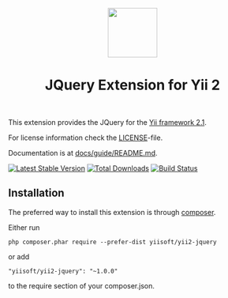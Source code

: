 <p align="center">
    <a href="https://github.com/yiisoft" target="_blank">
        <img src="https://avatars0.githubusercontent.com/u/70142" height="100px">
    </a>
    <h1 align="center">JQuery Extension for Yii 2</h1>
    <br>
</p>

This extension provides the JQuery for the [Yii framework 2.1](http://www.yiiframework.com).

For license information check the [LICENSE](LICENSE.md)-file.

Documentation is at [docs/guide/README.md](docs/guide/README.md).

[![Latest Stable Version](https://poser.pugx.org/yiisoft/yii2-jquery/v/stable.png)](https://packagist.org/packages/yiisoft/yii2-jquery)
[![Total Downloads](https://poser.pugx.org/yiisoft/yii2-jquery/downloads.png)](https://packagist.org/packages/yiisoft/yii2-jquery)
[![Build Status](https://travis-ci.org/yiisoft/yii2-jquery.svg?branch=master)](https://travis-ci.org/yiisoft/yii2-jquery)


Installation
------------

The preferred way to install this extension is through [composer](http://getcomposer.org/download/).

Either run

```
php composer.phar require --prefer-dist yiisoft/yii2-jquery
```

or add

```
"yiisoft/yii2-jquery": "~1.0.0"
```

to the require section of your composer.json.
